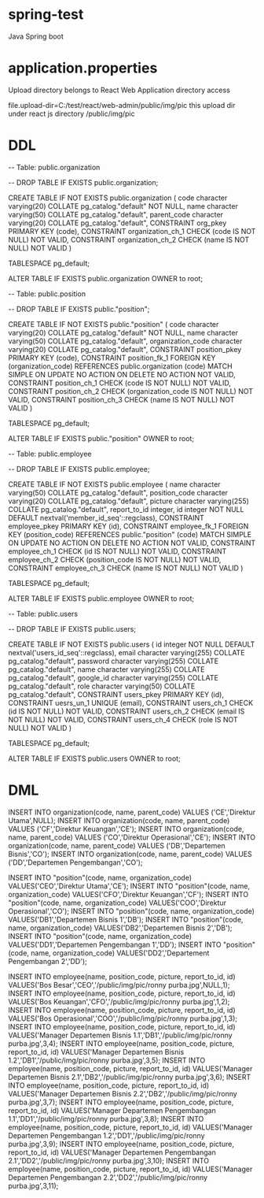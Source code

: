 # spring-test
 Java Spring boot

# application.properties

Upload directory belongs to React Web Application directory access

file.upload-dir=C:/test/react/web-admin/public/img/pic 
this upload dir under react js directory /public/img/pic

# DDL

-- Table: public.organization

-- DROP TABLE IF EXISTS public.organization;

CREATE TABLE IF NOT EXISTS public.organization
(
    code character varying(20) COLLATE pg_catalog."default" NOT NULL,
    name character varying(50) COLLATE pg_catalog."default",
    parent_code character varying(20) COLLATE pg_catalog."default",
    CONSTRAINT org_pkey PRIMARY KEY (code),
    CONSTRAINT organization_ch_1 CHECK (code IS NOT NULL) NOT VALID,
    CONSTRAINT organization_ch_2 CHECK (name IS NOT NULL) NOT VALID
)

TABLESPACE pg_default;

ALTER TABLE IF EXISTS public.organization
    OWNER to root;
	
-- Table: public.position

-- DROP TABLE IF EXISTS public."position";

CREATE TABLE IF NOT EXISTS public."position"
(
    code character varying(20) COLLATE pg_catalog."default" NOT NULL,
    name character varying(50) COLLATE pg_catalog."default",
    organization_code character varying(20) COLLATE pg_catalog."default",
    CONSTRAINT position_pkey PRIMARY KEY (code),
    CONSTRAINT position_fk_1 FOREIGN KEY (organization_code)
        REFERENCES public.organization (code) MATCH SIMPLE
        ON UPDATE NO ACTION
        ON DELETE NO ACTION
        NOT VALID,
    CONSTRAINT position_ch_1 CHECK (code IS NOT NULL) NOT VALID,
    CONSTRAINT position_ch_2 CHECK (organization_code IS NOT NULL) NOT VALID,
    CONSTRAINT position_ch_3 CHECK (name IS NOT NULL) NOT VALID
)

TABLESPACE pg_default;

ALTER TABLE IF EXISTS public."position"
    OWNER to root;
	

-- Table: public.employee

-- DROP TABLE IF EXISTS public.employee;

CREATE TABLE IF NOT EXISTS public.employee
(
    name character varying(50) COLLATE pg_catalog."default",
    position_code character varying(20) COLLATE pg_catalog."default",
    picture character varying(255) COLLATE pg_catalog."default",
    report_to_id integer,
    id integer NOT NULL DEFAULT nextval('member_id_seq'::regclass),
    CONSTRAINT employee_pkey PRIMARY KEY (id),
    CONSTRAINT employee_fk_1 FOREIGN KEY (position_code)
        REFERENCES public."position" (code) MATCH SIMPLE
        ON UPDATE NO ACTION
        ON DELETE NO ACTION
        NOT VALID,
    CONSTRAINT employee_ch_1 CHECK (id IS NOT NULL) NOT VALID,
    CONSTRAINT employee_ch_2 CHECK (position_code IS NOT NULL) NOT VALID,
    CONSTRAINT employee_ch_3 CHECK (name IS NOT NULL) NOT VALID
)

TABLESPACE pg_default;

ALTER TABLE IF EXISTS public.employee
    OWNER to root;
	
-- Table: public.users

-- DROP TABLE IF EXISTS public.users;

CREATE TABLE IF NOT EXISTS public.users
(
    id integer NOT NULL DEFAULT nextval('users_id_seq'::regclass),
    email character varying(255) COLLATE pg_catalog."default",
    password character varying(255) COLLATE pg_catalog."default",
    name character varying(255) COLLATE pg_catalog."default",
    google_id character varying(255) COLLATE pg_catalog."default",
    role character varying(50) COLLATE pg_catalog."default",
    CONSTRAINT users_pkey PRIMARY KEY (id),
    CONSTRAINT uesrs_un_1 UNIQUE (email),
    CONSTRAINT users_ch_1 CHECK (id IS NOT NULL) NOT VALID,
    CONSTRAINT users_ch_2 CHECK (email IS NOT NULL) NOT VALID,
    CONSTRAINT users_ch_4 CHECK (role IS NOT NULL) NOT VALID
)

TABLESPACE pg_default;

ALTER TABLE IF EXISTS public.users
    OWNER to root;

# DML

INSERT INTO organization(code, name, parent_code) VALUES ('CE','Direktur Utama',NULL);
INSERT INTO organization(code, name, parent_code) VALUES ('CF','Direktur Keuangan','CE');
INSERT INTO organization(code, name, parent_code) VALUES ('CO','Direktur Operasional','CE');
INSERT INTO organization(code, name, parent_code) VALUES ('DB','Departemen Bisnis','CO');
INSERT INTO organization(code, name, parent_code) VALUES ('DD','Departemen Pengembangan','CO');

INSERT INTO "position"(code, name, organization_code) VALUES('CEO','Direktur Utama','CE');
INSERT INTO "position"(code, name, organization_code) VALUES('CFO','Direktur Keuangan','CF');
INSERT INTO "position"(code, name, organization_code) VALUES('COO','Direktur Operasional','CO');
INSERT INTO "position"(code, name, organization_code) VALUES('DB1','Departemen Bisnis 1','DB');
INSERT INTO "position"(code, name, organization_code) VALUES('DB2','Departemen Bisnis 2','DB');
INSERT INTO "position"(code, name, organization_code) VALUES('DD1','Departemen Pengembangan 1','DD');
INSERT INTO "position"(code, name, organization_code) VALUES('DD2','Departement Pengembangan 2','DD');

INSERT INTO employee(name, position_code, picture, report_to_id, id) VALUES('Bos Besar','CEO','/public/img/pic/ronny purba.jpg',NULL,1);
INSERT INTO employee(name, position_code, picture, report_to_id, id) VALUES('Bos Keuangan','CFO','/public/img/pic/ronny purba.jpg',1,2);
INSERT INTO employee(name, position_code, picture, report_to_id, id) VALUES('Bos Operasional','COO','/public/img/pic/ronny purba.jpg',1,3);
INSERT INTO employee(name, position_code, picture, report_to_id, id) VALUES('Manager Departemen Bisnis 1.1','DB1','/public/img/pic/ronny purba.jpg',3,4);
INSERT INTO employee(name, position_code, picture, report_to_id, id) VALUES('Manager Departemen Bisnis 1.2','DB1','/public/img/pic/ronny purba.jpg',3,5);
INSERT INTO employee(name, position_code, picture, report_to_id, id) VALUES('Manager Departemen Bisnis 2.1','DB2','/public/img/pic/ronny purba.jpg',3,6);
INSERT INTO employee(name, position_code, picture, report_to_id, id) VALUES('Manager Departemen Bisnis 2.2','DB2','/public/img/pic/ronny purba.jpg',3,7);
INSERT INTO employee(name, position_code, picture, report_to_id, id) VALUES('Manager Departemen Pengembangan 1.1','DD1','/public/img/pic/ronny purba.jpg',3,8);
INSERT INTO employee(name, position_code, picture, report_to_id, id) VALUES('Manager Departemen Pengembangan 1.2','DD1','/public/img/pic/ronny purba.jpg',3,9);
INSERT INTO employee(name, position_code, picture, report_to_id, id) VALUES('Manager Departemen Pengembangan 2.1','DD2','/public/img/pic/ronny purba.jpg',3,10);
INSERT INTO employee(name, position_code, picture, report_to_id, id) VALUES('Manager Departemen Pengembangan 2.2','DD2','/public/img/pic/ronny purba.jpg',3,11);
